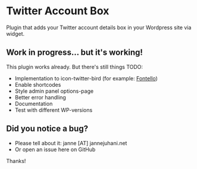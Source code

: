 # Twitter Account Box

Plugin that adds your Twitter account details box in your Wordpress site via widget.

## Work in progress... but it's working!

This plugin works already. But there's still things TODO:

* Implementation to icon-twitter-bird (for example: [Fontello](http://fontello.com/))
* Enable shortcodes
* Style admin panel options-page
* Better error handling
* Documentation
* Test with different WP-versions

## Did you notice a bug?
* Please tell about it: janne [AT] jannejuhani.net
* Or open an issue here on GitHub

Thanks!